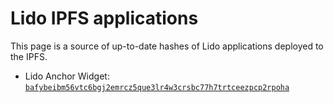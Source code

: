 # Lido IPFS applications

This page is a source of up-to-date hashes of Lido applications deployed to the IPFS.

- Lido Anchor Widget: [`bafybeibm56vtc6bgj2emrcz5que3lr4w3crsbc77h7trtceezpcp2rpoha`](https://bafybeibm56vtc6bgj2emrcz5que3lr4w3crsbc77h7trtceezpcp2rpoha.ipfs.cf-ipfs.com)
